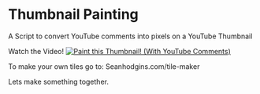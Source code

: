 # Thumbnail Painting
A Script to convert YouTube comments into pixels on a YouTube Thumbnail

Watch the Video!
[![Paint this Thumbnail! (With YouTube Comments)](https://img.youtube.com/vi/FV2OqOJcQRc/0.jpg)](https://youtu.be/FV2OqOJcQRc)


To make your own tiles go to:
Seanhodgins.com/tile-maker

Lets make something together.